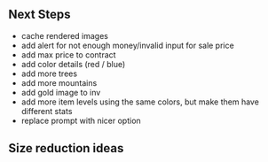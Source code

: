 ## Next Steps

- cache rendered images
- add alert for not enough money/invalid input for sale price
- add max price to contract
- add color details (red / blue)
- add more trees
- add more mountains
- add gold image to inv
- add more item levels using the same colors, but make them have different stats
- replace prompt with nicer option

## Size reduction ideas
